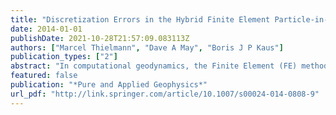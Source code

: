 ```yaml
---
title: "Discretization Errors in the Hybrid Finite Element Particle-in-cell Method"
date: 2014-01-01
publishDate: 2021-10-28T21:57:09.083113Z
authors: ["Marcel Thielmann", "Dave A May", "Boris J P Kaus"]
publication_types: ["2"]
abstract: "In computational geodynamics, the Finite Element (FE) method is frequently used. The method is attractive as it easily allows employment of body-fitted deformable meshes and a true free surface boundary condition. However, when a Lagrangian mesh is used, remeshing becomes necessary at large strains to avoid numerical inaccuracies (or even wrong results) due to severely distorted elements. For this reason, the FE method is oftentimes combined with the particle-in-cell (PIC) method, where particles are introduced which track history variables and store constitutive information. This implies that the respective material properties have to be interpolated from the particles to the inte- gration points of the finite elements. In numerical geodynamics, material parameters (in particular the viscosity) usually vary over a large range. This may be due to strongly temperature-dependent rheologies (which result in large but smooth viscosity variations) or material interfaces (which result in viscosity jumps). Here, we analyze the accuracy and convergence properties of velocity and pressure of the hybrid FE-PIC method in the presence of large viscosity variations. Standard interpolation schemes (arithmetic and harmonic) are compared to a more sophisticated interpolation scheme which is based on linear least squares interpolation for two types of elements (Q1 P0 and Q2 P_1 ). In the case of a smooth viscosity field, the accuracy and convergence is significantly improved by the new interpolation scheme. In the presence of viscosity jumps, the order of accuracy is strongly decreased."
featured: false
publication: "*Pure and Applied Geophysics*"
url_pdf: "http://link.springer.com/article/10.1007/s00024-014-0808-9"
---
```


